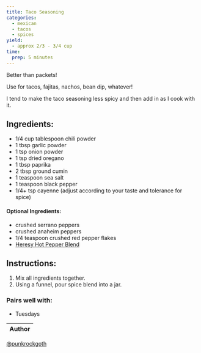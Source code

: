 ```yaml
---
title: Taco Seasoning
categories:
  - mexican
  - tacos
  - spices
yield:
  - approx 2/3 - 3/4 cup
time:  
  prep: 5 minutes
---
```


Better than packets! 

Use for tacos, fajitas, nachos, bean dip, whatever!

I tend to make the taco seasoning less spicy and then add in as I cook with it.

## Ingredients:
* 1/4 cup tablespoon chili powder
* 1 tbsp garlic powder
* 1 tsp onion powder
* 1 tsp dried oregano
* 1 tbsp paprika
* 2 tbsp ground cumin
* 1 teaspoon sea salt
* 1 teaspoon black pepper
* 1/4+ tsp cayenne (adjust according to your taste and tolerance for spice)

#### Optional Ingredients:
* crushed serrano peppers
* crushed anaheim peppers
* 1/4 teaspoon crushed red pepper flakes
* [Heresy Hot Pepper Blend](heresy-pepper-blend.md)
 
## Instructions:
1. Mix all ingredients together.
2. Using a funnel, pour spice blend into a jar.

### Pairs well with:
* Tuesdays

Author |
------ |
[@punkrockgoth](https://github.com/punkrockgoth)
